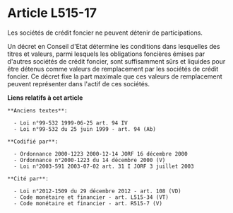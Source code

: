 # Article L515-17

Les sociétés de crédit foncier ne peuvent détenir de participations.

Un décret en Conseil d'Etat détermine les conditions dans lesquelles des titres et valeurs, parmi lesquels les obligations
foncières émises par d'autres sociétés de crédit foncier, sont suffisamment sûrs et liquides pour être détenus comme valeurs
de remplacement par les sociétés de crédit foncier. Ce décret fixe la part maximale que ces valeurs de remplacement peuvent
représenter dans l'actif de ces sociétés.

**Liens relatifs à cet article**

	**Anciens textes**:

	  - Loi n°99-532 1999-06-25 art. 94 IV
	  - Loi n°99-532 du 25 juin 1999 - art. 94 (Ab)

	**Codifié par**:

	  - Ordonnance 2000-1223 2000-12-14 JORF 16 décembre 2000
	  - Ordonnance n°2000-1223 du 14 décembre 2000 (V)
	  - Loi n°2003-591 2003-07-02 art. 31 I JORF 3 juillet 2003

	**Cité par**:

	  - Loi n°2012-1509 du 29 décembre 2012 - art. 108 (VD)
	  - Code monétaire et financier - art. L515-34 (VT)
	  - Code monétaire et financier - art. R515-7 (V)
